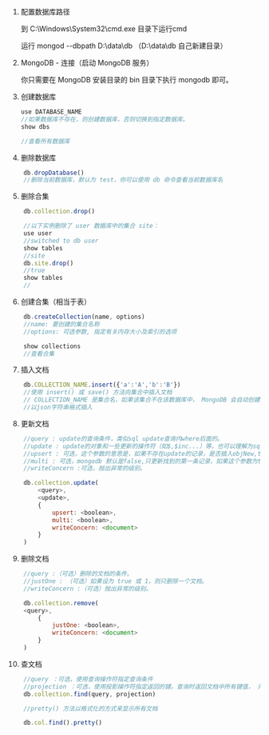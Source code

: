 1. 配置数据库路径

    到  C:\Windows\System32\cmd.exe 目录下运行cmd

    运行  mongod --dbpath D:\data\db  （D:\data\db 自己新建目录）

2. MongoDB - 连接（启动 MongoDB 服务）

    你只需要在 MongoDB 安装目录的 bin 目录下执行 mongodb 即可。

3. 创建数据库

    ```js
    use DATABASE_NAME
    //如果数据库不存在，则创建数据库，否则切换到指定数据库。
    show dbs

    //查看所有数据库
    ```
4. 删除数据库

```js
    db.dropDatabase()
    //删除当前数据库，默认为 test，你可以使用 db 命令查看当前数据库名

```

5. 删除合集

```js
    db.collection.drop()

    //以下实例删除了 user 数据库中的集合 site：
    use user
    //switched to db user
    show tables
    //site
    db.site.drop()
    //true
    show tables
    //
```

6. 创建合集（相当于表）

```js
    db.createCollection(name, options)
    //name: 要创建的集合名称
    //options: 可选参数, 指定有关内存大小及索引的选项

    show collections
    //查看合集
```
7. 插入文档

```js
    db.COLLECTION_NAME.insert({'a':'A','b':'B'})
    //使用 insert() 或 save() 方法向集合中插入文档
    // COLLECTION_NAME 是集合名，如果该集合不在该数据库中， MongoDB 会自动创建该集合并插入文档。
    //以json字符串格式插入
```
8. 更新文档

```js
    //query : update的查询条件，类似sql update查询内where后面的。
    //update : update的对象和一些更新的操作符（如$,$inc...）等，也可以理解为sql update查询内set后面的
    //upsert : 可选，这个参数的意思是，如果不存在update的记录，是否插入objNew,true为插入，默认是false，不插入。
    //multi : 可选，mongodb 默认是false,只更新找到的第一条记录，如果这个参数为true,就把按条件查出来多条记录全部更新。
    //writeConcern :可选，抛出异常的级别。

    db.collection.update(
        <query>,
        <update>,
        {
            upsert: <boolean>,
            multi: <boolean>,
            writeConcern: <document>
        }
    )   
```
9. 删除文档

```js
    //query :（可选）删除的文档的条件。
    //justOne : （可选）如果设为 true 或 1，则只删除一个文档。
    //writeConcern :（可选）抛出异常的级别。

    db.collection.remove(
    <query>,
        {
            justOne: <boolean>,
            writeConcern: <document>
        }
    )

```

10. 查文档
```js
    //query ：可选，使用查询操作符指定查询条件
    //projection ：可选，使用投影操作符指定返回的键。查询时返回文档中所有键值， 只需省略该参数即可（默认省略）。
    db.collection.find(query, projection)

    //pretty() 方法以格式化的方式来显示所有文档

    db.col.find().pretty()

```

